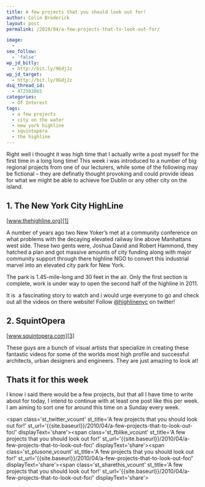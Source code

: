 ```yaml
---
title: A few projects that you should look out for!
author: Colin Broderick
layout: post
permalink: /2010/04/a-few-projects-that-to-look-out-for/

image:
  - 
seo_follow:
  - 'false'
wp_jd_bitly:
  - http://bit.ly/9GdjJz
wp_jd_target:
  - http://bit.ly/9GdjJz
dsq_thread_id:
  - 472583865
categories:
  - Of Interest
tags:
  - a few projects
  - city on the water
  - new york highline
  - squintopera
  - the highline
---
```

Right well i thought it was high time that I actually write a post myself for the first time in a long long time! This week i was introduced to a number of big regional projects from one of our lecturers, while some of the following may be fictional &#8211; they are definatly thought provoking and could provide ideas for what we might be able to achieve foe Dublin or any other city on the island.

## **1. The New York City HighLine**

[www.thehighline.org][1]

A number of years ago two New Yoker&#8217;s met at a community conference on what problems with the decaying elevated railway line above Manhattans west side. These two gents were, Joshua David and Robert Hammond, they hatched a plan and got massive amounts of city funding along with major community support through there highline NGO to convert this industrial marvel into an elevated city park for New York.

The park is 1.45-mile-long and 30 feet in the air. Only the first section is complete, work is under way to open the second half of the highline in 2011.



It is  a fascinating story to watch and i would urge everyone to go and check out all the videos on there website! Follow [@highlinenyc][2] on twitter!

## 2. SquintOpera

[www.squintopera.com][3]

These guys are a bunch of visual artists that specialize in creating these fantastic videos for some of the worlds most high profile and successful architects, urban designers and engineers. They are just amazing to look at!







## Thats it for this week

I know i said there would be a few projects, but that all I have time to write about for today, I intend to continue with at least one post like this per week. I am aiming to sort one for around this time on a Sunday every week.

<span class='st\_twitter\_vcount' st\_title='A few projects that you should look out for!' st\_url='{{site.baseurl}}/2010/04/a-few-projects-that-to-look-out-for/' displayText='share'></span><span class='st\_fblike\_vcount' st\_title='A few projects that you should look out for!' st\_url='{{site.baseurl}}/2010/04/a-few-projects-that-to-look-out-for/' displayText='share'></span><span class='st\_plusone\_vcount' st\_title='A few projects that you should look out for!' st\_url='{{site.baseurl}}/2010/04/a-few-projects-that-to-look-out-for/' displayText='share'></span><span class='st\_sharethis\_vcount' st\_title='A few projects that you should look out for!' st\_url='{{site.baseurl}}/2010/04/a-few-projects-that-to-look-out-for/' displayText='share'></span>

 [1]: http://www.thehighline.org "Visit the HighLine"
 [2]: http://twitter.com/highlinenyc
 [3]: www.squintopera.com "go to SquintOpera"